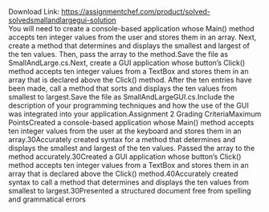 Download Link: https://assignmentchef.com/product/solved-solvedsmallandlargegui-solution
<br>
You will need to create a console-based application whose Main() method accepts ten integer values from the user and stores them in an array. Next, create a method that determines and displays the smallest and largest of the ten values. Then, pass the array to the method.Save the file as SmallAndLarge.cs.Next, create a GUI application whose button’s Click() method accepts ten integer values from a TextBox and stores them in an array that is declared above the Click() method. After the ten entries have been made, call a method that sorts and displays the ten values from smallest to largest.Save the file as SmallAndLargeGUI.cs.Include the description of your programming techniques and how the use of the GUI was integrated into your application.Assignment 2 Grading CriteriaMaximum PointsCreated a console-based application whose Main() method accepts ten integer values from the user at the keyboard and stores them in an array.30Accurately created syntax for a method that determines and displays the smallest and largest of the ten values. Passed the array to the method accurately.30Created a GUI application whose button’s Click() method accepts ten integer values from a TextBox and stores them in an array that is declared above the Click() method.40Accurately created syntax to call a method that determines and displays the ten values from smallest to largest.30Presented a structured document free from spelling and grammatical errors